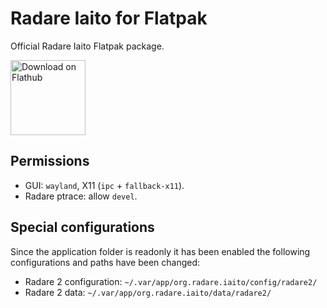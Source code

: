 # Radare Iaito for Flatpak

Official Radare Iaito Flatpak package.

<a href='https://flathub.org/apps/details/org.radare.iaito'><img width='120' alt='Download on Flathub' src='https://flathub.org/assets/badges/flathub-badge-en.png'/></a>

## Permissions

- GUI: `wayland`, X11 (`ipc` + `fallback-x11`).
- Radare ptrace: allow `devel`.

## Special configurations

Since the application folder is readonly it has been enabled the following configurations and paths have been changed:

- Radare 2 configuration: `~/.var/app/org.radare.iaito/config/radare2/`
- Radare 2 data: `~/.var/app/org.radare.iaito/data/radare2/`
